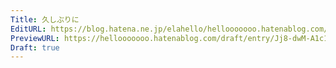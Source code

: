 ```yaml
---
Title: 久しぶりに
EditURL: https://blog.hatena.ne.jp/elahello/hellooooooo.hatenablog.com/atom/entry/6802340630907696829
PreviewURL: https://hellooooooo.hatenablog.com/draft/entry/Jj8-dwM-A1c104YHAL2_wCYJtB8
Draft: true
---
```


